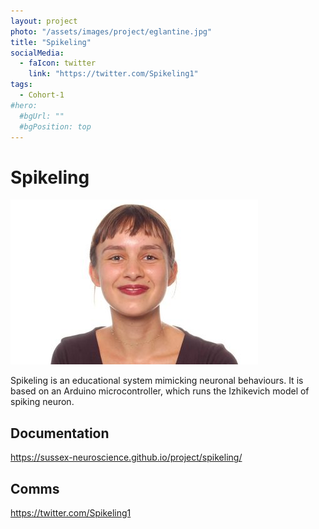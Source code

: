 ```yaml
---
layout: project
photo: "/assets/images/project/eglantine.jpg"
title: "Spikeling"
socialMedia:
  - faIcon: twitter
    link: "https://twitter.com/Spikeling1"
tags:
  - Cohort-1
#hero:
  #bgUrl: ""
  #bgPosition: top
---
```


# Spikeling

![Team picture](/assets/images/project/eglantine.jpg)

Spikeling is an educational system mimicking neuronal behaviours. It is based on an Arduino microcontroller, which runs the Izhikevich model of spiking neuron. 

## Documentation

https://sussex-neuroscience.github.io/project/spikeling/

## Comms

https://twitter.com/Spikeling1

